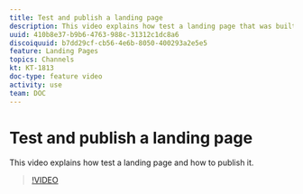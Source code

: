 ```yaml
---
title: Test and publish a landing page
description: This video explains how test a landing page that was built in Adobe Campaign Standard and how to publish it.
uuid: 410b8e37-b9b6-4763-988c-31312c1dc8a6
discoiquuid: b7dd29cf-cb56-4e6b-8050-400293a2e5e5
feature: Landing Pages
topics: Channels
kt: KT-1813
doc-type: feature video
activity: use
team: DOC
---
```


# Test and publish a landing page

This video explains how test a landing page and how to publish it.

>[!VIDEO](https://video.tv.adobe.com/v/24092?quality=12)
